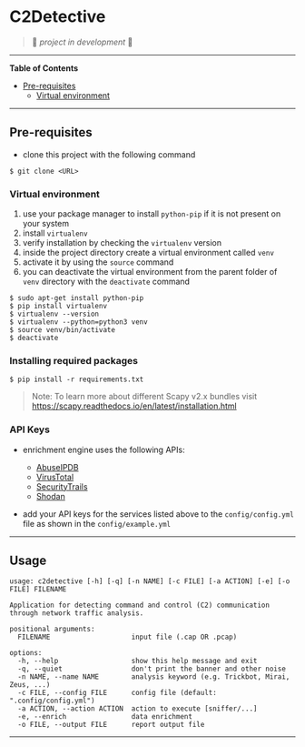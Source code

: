 # C2Detective

> :construction:   *project in development*    :construction:

---
**Table of Contents**

- [Pre-requisites](#pre-requisites)
    - [Virtual environment](#virtual-environment)


---
## Pre-requisites

- clone this project with the following command

```
$ git clone <URL>
```

### Virtual environment

1. use your package manager to install `python-pip` if it is not present on your system
2. install `virtualenv`
3. verify installation by checking the `virtualenv` version
4. inside the project directory create a virtual environment called `venv`
5. activate it by using the `source` command
6. you can deactivate the virtual environment from the parent folder of `venv` directory with the `deactivate` command

```
$ sudo apt-get install python-pip
$ pip install virtualenv
$ virtualenv --version
$ virtualenv --python=python3 venv
$ source venv/bin/activate
$ deactivate
```

### Installing required packages

```
$ pip install -r requirements.txt
```

> Note: To learn more about different Scapy v2.x bundles visit https://scapy.readthedocs.io/en/latest/installation.html

### API Keys

- enrichment engine uses the following APIs:
  - [AbuseIPDB](https://www.abuseipdb.com/)
  - [VirusTotal](https://www.virustotal.com/gui/home/upload)
  - [SecurityTrails](https://securitytrails.com/)
  - [Shodan](https://www.shodan.io/)

- add your API keys for the services listed above to the `config/config.yml` file as shown in the `config/example.yml` 


---
## Usage

```
usage: c2detective [-h] [-q] [-n NAME] [-c FILE] [-a ACTION] [-e] [-o FILE] FILENAME

Application for detecting command and control (C2) communication through network traffic analysis.

positional arguments:
  FILENAME                    input file (.cap OR .pcap)

options:
  -h, --help                  show this help message and exit
  -q, --quiet                 don't print the banner and other noise
  -n NAME, --name NAME        analysis keyword (e.g. Trickbot, Mirai, Zeus, ...)
  -c FILE, --config FILE      config file (default: ".config/config.yml")
  -a ACTION, --action ACTION  action to execute [sniffer/...]
  -e, --enrich                data enrichment
  -o FILE, --output FILE      report output file
```

---
